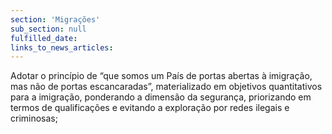 ```yaml
---
section: 'Migrações'
sub_section: null
fulfilled_date:
links_to_news_articles:
---
```


Adotar o princípio de “que somos um País de portas abertas à imigração, mas não de portas escancaradas”, materializado em objetivos quantitativos para a imigração, ponderando a dimensão da segurança, priorizando em termos de qualificações e evitando a exploração por redes ilegais e criminosas;
